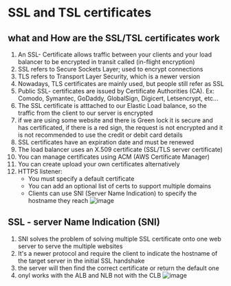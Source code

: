 # SSL and TSL certificates

## what and How are the SSL/TSL certificates work 
1. An SSL- Certificate allows traffic between your clients and your load balancer to be encrypted in transit called (in-flight encryption)
2. SSL refers to Secure Sockets Layer; used to encrypt connections
3. TLS refers to Transport Layer Security, which is a newer version
4. Nowadays, TLS certificates are mainly used, but people still refer as SSL
5. Public SSL- certificates are issued by Certificate Authorities (CA). Ex: Comodo, Symantec, GoDaddy, GlobalSign, Digicert, Letsencrypt, etc...
6. The SSL certificate is atttached to our Elastic Load balance, so the traffic from the client to our server is encrypted
7. if we are using some website and there is Green lock it is secure and has certificated, if there is a red sign, the request is not encrypted and it is not recommended to use the credit or debit card details
8. SSL certificates have an expiration date and must be renewed
9. The load balancer uses an X.509 certificate (SSL/TLS server certificate)
10. You can manage certificates using ACM (AWS Certificate Manager)
11. You can create upload your own certificates alternatively
12. HTTPS listener: 
    * You must specify a default certificate 
    * You can add an optional list of certs to support multiple domains 
    * Clients can use SNI (Server Name Indication) to specify the hostname they reach 
![image](https://github.com/bhargavsp/aws_solution-architect/assets/45779321/28f281dc-a665-406f-a320-07e42242a4fb)

## SSL - server Name Indication (SNI)
1.  SNI solves the problem of solving multiple SSL certificate onto one web server to serve the multiple websites
2.  It's a newer protocol and require the client to indicate the hostname of the target server in the initial SSL handshake
3.  the server will then find the correct certificate or return the default one
4.  onyl works with the ALB and NLB not with the CLB
![image](https://github.com/bhargavsp/aws_solution-architect/assets/45779321/a4c48574-b122-4355-80e6-d7c8ede0ff32)
